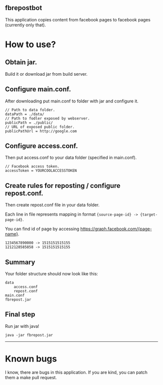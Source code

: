 fbrepostbot
-------------------
This application copies content from facebook pages to facebook pages (currently only that).

# How to use?

## Obtain jar.

Build it or download jar from build server.

## Configure main.conf.

After downloading put main.conf to folder with jar and configure it.

```
// Path to data folder.
dataPath = ./data/
// Path to fodler exposed by webserver.
publicPath = ./public/
// URL of exposed public folder.
publicPathUrl = http://google.com
```

## Configure access.conf.

Then put access.conf to your data folder (specified in main.conf).

```
// Facebook access token.
accessToken = YOURCOOLACCESSTOKEN
```

## Create rules for reposting / configure repost.conf.

Then create repost.conf file in your data folder.

Each line in file represents mapping in format `{source-page-id} -> {target-page-id}`.

You can find id of page by accessing <https://graph.facebook.com/{page-name}>.

```
1234567890000 -> 1515151515155
1212128585858 -> 1515151515155
```

## Summary

Your folder structure should now look like this:

    data
        access.conf
        repost.conf
    main.conf
    fbrepost.jar

## Final step

Run jar with java!

`java -jar fbrepost.jar`

----------------------

# Known bugs

I know, there are bugs in this application. If you are kind, you can patch them a make pull request.